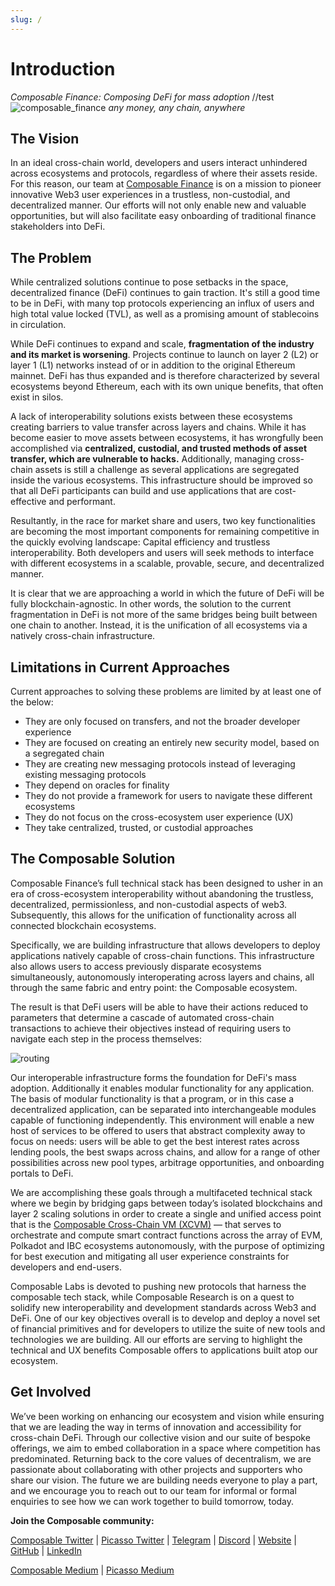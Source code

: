```yaml
---
slug: /
---
```



# Introduction

*Composable Finance: Composing DeFi for mass adoption*
//test
![composable_finance](./composable-face-banner.png)
*any money, any chain, anywhere*

## The Vision

In an ideal cross-chain world, developers and users interact unhindered across ecosystems and protocols, regardless of 
where their assets reside. For this reason, our team at [Composable Finance](https://www.composable.finance/) 
is on a mission to pioneer innovative Web3 user experiences in a trustless, non-custodial, and decentralized manner. 
Our efforts will not only enable new and valuable opportunities, but will also facilitate easy onboarding of traditional
finance stakeholders into DeFi.

## The Problem

While centralized solutions continue to pose setbacks in the space, decentralized finance (DeFi) continues to gain 
traction. It's still a good time to be in DeFi, with many top protocols experiencing an influx of users and high total 
value locked (TVL), as well as a promising amount of stablecoins in circulation.

While DeFi continues to expand and scale, **fragmentation of the industry and its market is worsening**. 
Projects continue to launch on layer 2 (L2) or layer 1 (L1) networks instead of or in addition to the original Ethereum mainnet. 
DeFi has thus expanded and is therefore characterized by several ecosystems beyond Ethereum, each with its own unique benefits, that often exist in silos.

A lack of interoperability solutions exists between these ecosystems creating barriers to value transfer across layers and chains. 
While it has become easier to move assets between ecosystems, it has wrongfully been accomplished via 
**centralized, custodial, and trusted methods of asset transfer, which are vulnerable to hacks.** 
Additionally, managing cross-chain assets is still a challenge as several applications are segregated inside the various ecosystems. 
This infrastructure should be improved so that all DeFi participants can build and use applications that are cost-effective and performant.

Resultantly, in the race for market share and users, two key functionalities are becoming the most important components 
for remaining competitive in the quickly evolving landscape: Capital efficiency and trustless interoperability. 
Both developers and users will seek methods to interface with different ecosystems in a scalable, provable, secure, and decentralized manner. 

It is clear that we are approaching a world in which the future of DeFi will be fully blockchain-agnostic. 
In other words, the solution to the current fragmentation in DeFi is not more of the same bridges being built between one chain to another. 
Instead, it is the unification of all ecosystems via a natively cross-chain infrastructure.

## Limitations in Current Approaches
Current approaches to solving these problems are limited by at least one of the below:
- They are only focused on transfers, and not the broader developer experience
- They are focused on creating an entirely new security model, based on a segregated chain
- They are creating new messaging protocols instead of leveraging existing messaging protocols
- They depend on oracles for finality
- They do not provide a framework for users to navigate these different ecosystems
- They do not focus on the cross-ecosystem user experience (UX)
- They take centralized, trusted, or custodial approaches

## The Composable Solution

Composable Finance’s full technical stack 
has been designed to usher in an era of cross-ecosystem interoperability 
without abandoning the trustless, decentralized, permissionless, and non-custodial aspects of web3. 
Subsequently, this allows for the unification of functionality across all connected blockchain ecosystems.

Specifically, we are building infrastructure that allows developers to deploy applications natively capable of 
cross-chain functions. This infrastructure also allows users to access previously disparate ecosystems simultaneously, 
autonomously interoperating across layers and chains, all through the same fabric and entry point: the Composable ecosystem.

The result is that DeFi users will be able to have their actions reduced to parameters that determine a cascade of 
automated cross-chain transactions to achieve their objectives instead of requiring users to navigate each step in 
the process themselves:

![routing](./xcvm-routing.png)

Our interoperable infrastructure forms the foundation for DeFi's mass adoption. 
Additionally it enables modular functionality for any application. The basis of modular functionality is that a program, 
or in this case a decentralized application, can be separated into interchangeable modules capable of functioning independently. 
This environment will enable a new host of services to be offered to users that abstract complexity away to focus on needs: 
users will be able to get the best interest rates across lending pools, the best swaps across chains, and allow for
a range of other possibilities across new pool types, arbitrage opportunities, and onboarding portals to DeFi.

We are accomplishing these goals through a multifaceted technical stack
where we begin by bridging gaps between today’s isolated blockchains and layer 2 scaling solutions in order to create a 
single and unified access point that is the 
[Composable Cross-Chain VM (XCVM)](https://medium.com/composable-finance/composable-finance-emerging-as-the-first-cross-chain-smart-contracting-l1-4e837b8bd57e) 
— that serves to orchestrate and compute smart contract functions across the array of EVM, Polkadot and IBC ecosystems autonomously, 
with the purpose of optimizing for best execution and mitigating all user experience constraints for developers and end-users.

Composable Labs is devoted to pushing new protocols that harness the composable tech stack, while Composable Research is 
on a quest to solidify new interoperability and development standards across Web3 and DeFi. 
One of our key objectives overall is to develop and deploy a novel set of financial primitives and for developers to 
utilize the suite of new tools and technologies we are building. All our efforts are serving to highlight 
the technical and UX benefits Composable offers to applications built atop our ecosystem.

## Get Involved

We’ve been working on enhancing our ecosystem and vision while ensuring that we are leading the way in terms of 
innovation and accessibility for cross-chain DeFi. Through our collective vision and our suite of bespoke offerings, 
we aim to embed collaboration in a space where competition has predominated. Returning back to the core values of 
decentralism, we are passionate about collaborating with other projects and supporters who share our vision.
The future we are building needs everyone to play a part, and we encourage you to reach out to our team for informal or
formal enquiries to see how we can work together to build tomorrow, today.



**Join the Composable community:**

[Composable Twitter](https://twitter.com/ComposableFin) | [Picasso Twitter](https://twitter.com/Picasso_Network) | 
[Telegram](https://t.me/composablefinance) | [Discord](https://discord.com/invite/composable) | 
[Website](https://www.composable.finance/) | [GitHub](https://github.com/ComposableFi) | 
[LinkedIn](https://www.linkedin.com/company/composable-finance/)

[Composable Medium](https://composablefi.medium.com/about) | [Picasso Medium](https://medium.com/@picasso_network)

